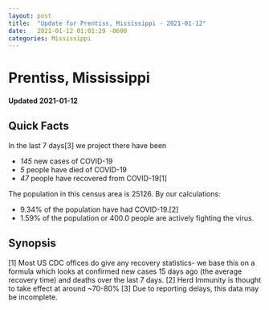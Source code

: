 ```yaml
---
layout: post
title:  "Update for Prentiss, Mississippi - 2021-01-12"
date:   2021-01-12 01:01:29 -0600
categories: Mississippi
---
```


# Prentiss, Mississippi
#### Updated 2021-01-12

## Quick Facts

In the last 7 days[3] we project there have been
- *145* new cases of COVID-19
- *5* people have died of COVID-19
- *47* people have recovered from COVID-19[1]

The population in this census area is 25126. By our calculations:
- 9.34% of the population have had COVID-19.[2]
- 1.59% of the population or 400.0 people are actively fighting the virus.

## Synopsis




[1] Most US CDC offices do give any recovery statistics- we base this on a formula which looks at confirmed new cases
15 days ago (the average recovery time) and deaths over the last 7 days.
[2] Herd Immunity is thought to take effect at around ~70-80%
[3] Due to reporting delays, this data may be incomplete. 
    